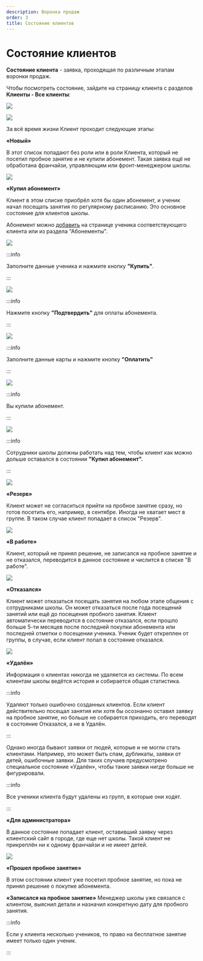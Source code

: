```yaml
---
description: Воронка продаж
order: 3
title: Состояние клиентов
---
```


# Состояние клиентов

**Состояние клиента** - заявка, проходящая по различным этапам воронки продаж.

Чтобы посмотреть состояние, зайдите на страницу клиента с разделов **Клиенты - Все клиенты**:

![](../.gitbook/assets/Screenshot_364.png)

![](../.gitbook/assets/Screenshot_363.png)

За всё время жизни Клиент проходит следующие этапы:

 **«Новый»**

В этот список попадают без роли или в роли Клиента, который не посетил пробное занятие и не купили абонемент. Такая заявка ещё не обработана франчайзи, управляющим или фронт-менеджером школы.

![](../.gitbook/assets/Screenshot_332.png)

**«Купил абонемент»**

Клиент в этом списке приобрёл хотя бы один абонемент, и ученик начал посещать занятия по регулярному расписанию. Это основное состояние для клиентов школы.

Абонемент можно [добавить](../abonementy/dobavlenie-abonementov.md) на странице ученика соответствующего клиента или из раздела "Абонементы".

![](<../.gitbook/assets/Screenshot_338 (2) (3).png>)

:::info

Заполните данные ученика и нажмите кнопку **"Купить"**.

:::

![](../.gitbook/assets/Screenshot_339.png)

:::info

Нажмите кнопку **"Подтвердить"** для оплаты абонемента.

:::

![](../.gitbook/assets/Screenshot_340.png)

:::info

Заполните данные карты и нажмите кнопку **"Оплатить"**

:::

![](<../.gitbook/assets/Screenshot_346 (1).png>)

:::info

Вы купили абонемент.

:::

![](<../.gitbook/assets/Screenshot_341 (2).png>)

:::info

Сотрудники школы должны работать над тем, чтобы клиент как можно дольше оставался в состоянии **"Купил абонемент".**

:::

![](<../.gitbook/assets/Screenshot_342 (2).png>)

**«Резерв»**

Клиент может не согласиться прийти на пробное занятие сразу, но готов посетить его, например, в сентябре. Иногда не хватает мест в группе. В таком случае клиент попадает в список "Резерв".

![](../.gitbook/assets/Screenshot_353.png)

 **«В работе»**

Клиент, который не принял решение, не записался на пробное занятие и не отказался, переводится в данное состояние и числится в списке "В работе".

![](../.gitbook/assets/Screenshot_352.png)

**«Отказался»**

Клиент может отказаться посещать занятия на любом этапе общения с сотрудниками школы. Он может отказаться после года посещений занятий или ещё до посещения пробного занятия. Клиент автоматически переводится в состояние отказался, если прошло больше 5-ти месяцев после последней покупки абонемента или последней отметки о посещении ученика. Ученик будет откреплен от группы, в случае, если клиент попал в состояние отказался.

![](../.gitbook/assets/Screenshot_351.png)

**«Удалён»**

Информация о клиентах никогда не удаляется из системы. По всем клиентам школы ведётся история и собирается общая статистика.

:::info

Удаляют только ошибочно созданных клиентов. Если клиент действительно посещал занятия или хотя бы осознанно оставил заявку на пробное занятие, но больше не собирается приходить, его переводят в состояние Отказался, а не в Удалён.

:::

Однако иногда бывают заявки от людей, которые и не могли стать клиентами. Например, это может быть спам, дубликаты, заявки от детей, ошибочные заявки. Для таких случаев предусмотрено специальное состояние «Удалён», чтобы такие заявки нигде больше не фигурировали.

:::info

Все ученики клиента будут удалены из групп, в которые они ходят.

:::

**«Для администратора»**

В данное состояние попадает клиент, оставивший заявку через клиентский сайт в городе, где еще нет школы. Такой клиент не прикреплён ни к одному франчайзи и не имеет детей.

![](../.gitbook/assets/Screenshot_347.png)

**«Прошел пробное занятие»**

В этом состоянии клиент уже посетил пробное занятие, но пока не принял решение о покупке абонемента.

**«Записался на пробное занятие»** Менеджер школы уже связался с клиентом, выяснил детали и назначил конкретную дату для пробного занятия.

:::info

Если у клиента несколько учеников, то право на бесплатное занятие имеет только один ученик.

:::